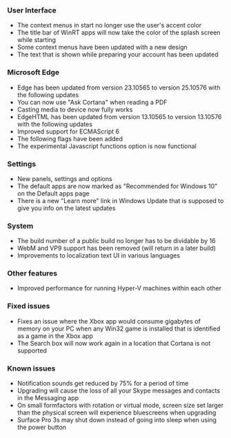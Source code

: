### User Interface
- The context menus in start no longer use the user's accent color
- The title bar of WinRT apps will now take the color of the splash screen while starting
- Some context menus have been updated with a new design
- The text that is shown while preparing your account has been updated

### Microsoft Edge
- Edge has been updated from version 23.10565 to version 25.10576 with the following updates
 - You can now use "Ask Cortana" when reading a PDF
 - Casting media to device now fully works
- EdgeHTML has been updated from version 13.10565 to version 13.10576 with the following updates
 - Improved support for ECMAScript 6
- The following flags have been added
 - The experimental Javascript functions option is now functional

### Settings
- New panels, settings and options
 - The default apps are now marked as "Recommended for Windows 10" on the Default apps page
 - There is a new "Learn more" link in Windows Update that is supposed to give you info on the latest updates

### System
- The build number of a public build no longer has to be dividable by 16
- WebM and VP9 support has been removed (will return in a later build)
- Improvements to localization text UI in various languages

### Other features
- Improved performance for running Hyper-V machines within each other

### Fixed issues
- Fixes an issue where the Xbox app would consume gigabytes of memory on your PC when any Win32 game is installed that is identified as a game in the Xbox app
- The Search box will now work again in a location that Cortana is not supported

### Known issues
- Notification sounds get reduced by 75% for a period of time
- Upgrading will cause the loss of all your Skype messages and contacts in the Messaging app
- On small formfactors with rotation or virtual mode, screen size set larger than the physical screen will experience bluescreens when upgrading
- Surface Pro 3s may shut down instead of going into sleep when using the power button